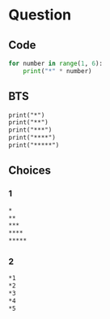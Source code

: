 # Question

## Code

```python
for number in range(1, 6):
    print("*" * number)
```

## BTS

```txt
print("*")
print("**")
print("***")
print("****")
print("*****")
```

## Choices

### 1

```txt
*
**
***
****
*****
```

### 2

```txt
*1
*2
*3
*4
*5
```
